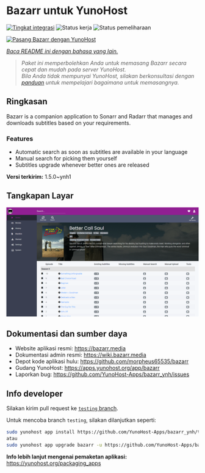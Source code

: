 <!--
N.B.: README ini dibuat secara otomatis oleh <https://github.com/YunoHost/apps/tree/master/tools/readme_generator>
Ini TIDAK boleh diedit dengan tangan.
-->

# Bazarr untuk YunoHost

[![Tingkat integrasi](https://apps.yunohost.org/badge/integration/bazarr)](https://ci-apps.yunohost.org/ci/apps/bazarr/)
![Status kerja](https://apps.yunohost.org/badge/state/bazarr)
![Status pemeliharaan](https://apps.yunohost.org/badge/maintained/bazarr)

[![Pasang Bazarr dengan YunoHost](https://install-app.yunohost.org/install-with-yunohost.svg)](https://install-app.yunohost.org/?app=bazarr)

*[Baca README ini dengan bahasa yang lain.](./ALL_README.md)*

> *Paket ini memperbolehkan Anda untuk memasang Bazarr secara cepat dan mudah pada server YunoHost.*  
> *Bila Anda tidak mempunyai YunoHost, silakan berkonsultasi dengan [panduan](https://yunohost.org/install) untuk mempelajari bagaimana untuk memasangnya.*

## Ringkasan

Bazarr is a companion application to Sonarr and Radarr that manages and downloads subtitles based on your requirements.

### Features

- Automatic search as soon as subtitles are available in your language
- Manual search for picking them yourself
- Subtitles upgrade whenever better ones are released


**Versi terkirim:** 1.5.0~ynh1

## Tangkapan Layar

![Tangkapan Layar pada Bazarr](./doc/screenshots/bazarr.png)

## Dokumentasi dan sumber daya

- Website aplikasi resmi: <https://bazarr.media>
- Dokumentasi admin resmi: <https://wiki.bazarr.media>
- Depot kode aplikasi hulu: <https://github.com/morpheus65535/bazarr>
- Gudang YunoHost: <https://apps.yunohost.org/app/bazarr>
- Laporkan bug: <https://github.com/YunoHost-Apps/bazarr_ynh/issues>

## Info developer

Silakan kirim pull request ke [`testing` branch](https://github.com/YunoHost-Apps/bazarr_ynh/tree/testing).

Untuk mencoba branch `testing`, silakan dilanjutkan seperti:

```bash
sudo yunohost app install https://github.com/YunoHost-Apps/bazarr_ynh/tree/testing --debug
atau
sudo yunohost app upgrade bazarr -u https://github.com/YunoHost-Apps/bazarr_ynh/tree/testing --debug
```

**Info lebih lanjut mengenai pemaketan aplikasi:** <https://yunohost.org/packaging_apps>
